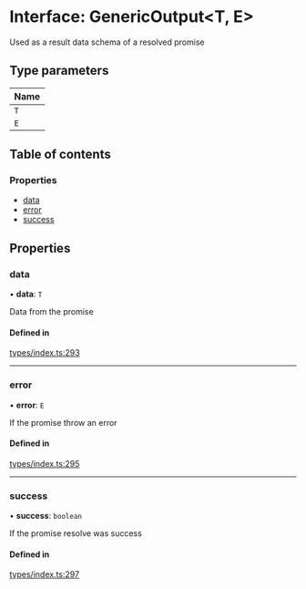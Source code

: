 # Interface: GenericOutput<T, E\>

Used as a result data schema of a resolved promise

## Type parameters

| Name |
| :------ |
| `T` |
| `E` |

## Table of contents

### Properties

- [data](GenericOutput.md#data)
- [error](GenericOutput.md#error)
- [success](GenericOutput.md#success)

## Properties

### data

• **data**: `T`

Data from the promise

#### Defined in

[types/index.ts:293](https://github.com/nevermined-io/react-components/blob/0c1c9f6/catalog/src/types/index.ts#L293)

___

### error

• **error**: `E`

If the promise throw an error

#### Defined in

[types/index.ts:295](https://github.com/nevermined-io/react-components/blob/0c1c9f6/catalog/src/types/index.ts#L295)

___

### success

• **success**: `boolean`

If the promise resolve was success

#### Defined in

[types/index.ts:297](https://github.com/nevermined-io/react-components/blob/0c1c9f6/catalog/src/types/index.ts#L297)
